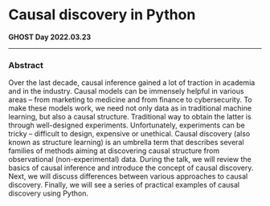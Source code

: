 # Causal discovery in Python

**GHOST Day 2022.03.23**

------------------------

### Abstract
Over the last decade, causal inference gained a lot of traction in academia and in the industry. Causal models can be immensely helpful in various areas – from marketing to medicine and from finance to cybersecurity. To make these models work, we need not only data as in traditional machine learning, but also a causal structure. Traditional way to obtain the latter is through well-designed experiments. Unfortunately, experiments can be tricky – difficult to design, expensive or unethical. Causal discovery (also known as structure learning) is an umbrella term that describes several families of methods aiming at discovering causal structure from observational (non-experimental) data. During the talk, we will review the basics of causal inference and introduce the concept of causal discovery. Next, we will discuss differences between various approaches to causal discovery. Finally, we will see a series of practical examples of causal discovery using Python.

